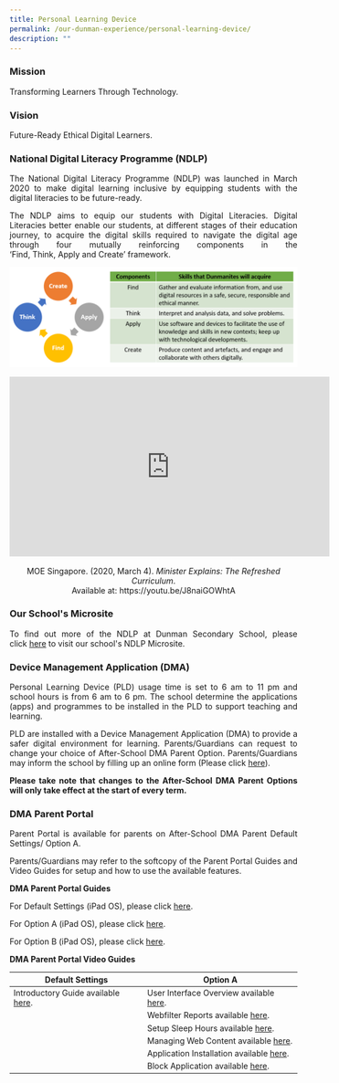 ```yaml
---
title: Personal Learning Device
permalink: /our-dunman-experience/personal-learning-device/
description: ""
---
```



### Mission

Transforming Learners Through Technology.  

### Vision

Future-Ready Ethical Digital Learners.  

### National Digital Literacy Programme (NDLP)

<p style="text-align: justify;">The National Digital Literacy Programme (NDLP) was launched in March 2020 to make digital learning inclusive by equipping students with the digital literacies to be future-ready.</p>

<p style="text-align: justify;">The NDLP aims to equip our students with Digital Literacies. Digital Literacies better enable our students, at different stages of their education journey, to acquire the digital skills required to navigate the digital age through four mutually reinforcing components in the ‘Find, Think, Apply and Create’ framework.</p>

![](/images/Our%20Student%20Life/Personal%20Learning%20Device/Find%20Think%20Apply%20Create.png)

<p style="text-align:center"><iframe width="560" height="315" src="https://www.youtube.com/embed/J8naiGOWhtA" title="YouTube video player" frameborder="0" allow="accelerometer; autoplay; clipboard-write; encrypted-media; gyroscope; picture-in-picture" allowfullscreen></iframe></p>

<p style="text-align:center"> MOE Singapore. (2020, March 4). <i>Minister Explains: The Refreshed Curriculum</i>. <br> Available at: https://youtu.be/J8naiGOWhtA </p>


### Our School's Microsite

<p style="text-align: justify;">To find out more of the NDLP at Dunman Secondary School, please click <a href="https://sites.google.com/moe.edu.sg/dmnndlp/home" target="_blank">here</a> to visit our school's NDLP Microsite.</p>

### Device Management Application (DMA)

<p style="text-align: justify;">Personal Learning Device (PLD) usage time is set to 6 am to 11 pm and school hours is from 6 am to 6 pm. The school determine the applications (apps) and programmes to be installed in the PLD to support teaching and learning.</p>

<p style="text-align: justify;">PLD are installed with a Device Management Application (DMA) to provide a safer digital environment for learning. Parents/Guardians can request to change your choice of After-School DMA Parent Option. Parents/Guardians may inform the school by filling up an online form (Please click <a href="https://go.gov.sg/change-dma-parent-options" target="_blank">here</a>).</p>

<p style="text-align: justify;"><b>Please take note that changes to the After-School DMA Parent Options will only take effect at the start of every term.</b></p>

### DMA Parent Portal

<p style="text-align: justify;">Parent Portal is available for parents on After-School DMA Parent Default Settings/ Option A.</p>

<p style="text-align: justify;">Parents/Guardians may refer to the softcopy of the Parent Portal Guides and Video Guides for setup and how to use the available features.</p>

**DMA Parent Portal Guides**

For Default Settings (iPad OS), please click <a href="/files/Our%20Student%20Life/DMA%20Parent%20Guide%20v2%20-%20Default%20iPadOS.pdf" target="_blank">here</a>.

For Option A (iPad OS), please click <a href="/files/Our%20Student%20Life/DMA%20Parent%20Guide%20v2%20-%20Option%20A%20iPadOS.pdf" target="_blank">here</a>.

For Option B (iPad OS), please click <a href="/files/Our%20Student%20Life/DMA%20Parent%20Guide%20v2%20-%20Option%20B%20iPadOS.pdf" target="_blank">here</a>.

**DMA Parent Portal Video Guides**

<table>
<thead>
  <tr>
    <th>Default Settings</th>
    <th>Option A</th>
  </tr>
</thead>
<tbody>
  <tr>
    <td>Introductory Guide available <a href="https://go.gov.sg/dma-parents-default-video-guide" target="_blank">here</a>.</td>
    <td>User Interface Overview available <a href="https://go.gov.sg/dma-option-a-user-interface-overview" target="_blank">here</a>.</td>
  </tr>
  <tr>
    <td></td>
    <td>Webfilter Reports available <a href="https://go.gov.sg/dma-option-a-webfilter-reports" target="_blank">here</a>.<br></td>
  </tr>
  <tr>
    <td></td>
    <td>Setup Sleep Hours available <a href="https://go.gov.sg/dma-option-a-setup-sleep-hours" target="_blank">here</a>.                     <br></td>
  </tr>
  <tr>
    <td></td>
    <td>Managing Web Content available <a href="https://go.gov.sg/dma-option-a-managing-web-content" target="_blank">here</a>.</td>
  </tr>
  <tr>
    <td></td>
    <td>Application Installation available <a href="https://go.gov.sg/dma-option-a-app-installation" target="_blank">here</a>.</td>
  </tr>
  <tr>
    <td></td>
    <td>Block Application available <a href="https://go.gov.sg/dma-option-a-block-app" target="_blank">here</a>.</td>
  </tr>
</tbody>
</table>